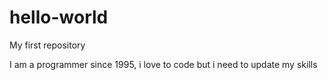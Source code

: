 # hello-world
My first repository

I am a programmer since 1995, i love to code but i need to update my skills
